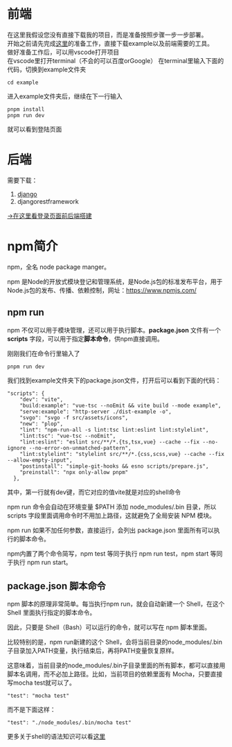# 前端
在这里我假设您没有直接下载我的项目，而是准备按照步骤一步一步部署。  
开始之前请先完成[这里](https://hooray.gitee.io/fantastic-admin/guide/ready.html)的准备工作，直接下载example以及前端需要的工具。  
做好准备工作后，可以用vscode打开项目  
在vscode里打开terminal（不会的可以百度orGoogle）
在terminal里输入下面的代码，切换到example文件夹
```
cd example
```
进入example文件夹后，继续在下一行输入
```
pnpm install
pnpm run dev
```
就可以看到登陆页面
# 后端
需要下载：
1. [django](tutorial_django.md)
2. djangorestframework  
   
[->在这里看登录页面前后端搭建](../note/login.md)
# npm简介
npm，全名 node package manger。

npm 是Node的开放式模块登记和管理系统，是Node.js包的标准发布平台，用于Node.js包的发布、传播、依赖控制，网址：https://www.npmjs.com/
## npm run
npm 不仅可以用于模块管理，还可以用于执行脚本。**package.json** 文件有一个 **scripts** 字段，可以用于指定**脚本命令**，供npm直接调用。

刚刚我们在命令行里输入了
```
pnpm run dev
```
我们找到example文件夹下的package.json文件，打开后可以看到下面的代码：
```
"scripts": {
    "dev": "vite",
    "build:example": "vue-tsc --noEmit && vite build --mode example",
    "serve:example": "http-server ./dist-example -o",
    "svgo": "svgo -f src/assets/icons",
    "new": "plop",
    "lint": "npm-run-all -s lint:tsc lint:eslint lint:stylelint",
    "lint:tsc": "vue-tsc --noEmit",
    "lint:eslint": "eslint src/**/*.{ts,tsx,vue} --cache --fix --no-ignore --no-error-on-unmatched-pattern",
    "lint:stylelint": "stylelint src/**/*.{css,scss,vue} --cache --fix --allow-empty-input",
    "postinstall": "simple-git-hooks && esno scripts/prepare.js",
    "preinstall": "npx only-allow pnpm"
  },
```
其中，第一行就有dev键，而它对应的值vite就是对应的shell命令

npm run 命令会自动在环境变量 $PATH 添加 node_modules/.bin 目录，所以 scripts 字段里面调用命令时不用加上路径，这就避免了全局安装 NPM 模块。

npm run 如果不加任何参数，直接运行，会列出 package.json 里面所有可以执行的脚本命令。

npm内置了两个命令简写，npm test 等同于执行 npm run test，npm start 等同于执行 npm run start。

## package.json 脚本命令
npm 脚本的原理非常简单。每当执行npm run，就会自动新建一个 Shell，在这个 Shell 里面执行指定的脚本命令。

因此，只要是 Shell（Bash）可以运行的命令，就可以写在 npm 脚本里面。

比较特别的是，npm run新建的这个 Shell，会将当前目录的node_modules/.bin子目录加入PATH变量，执行结束后，再将PATH变量恢复原样。

这意味着，当前目录的node_modules/.bin子目录里面的所有脚本，都可以直接用脚本名调用，而不必加上路径。比如，当前项目的依赖里面有 Mocha，只要直接写mocha test就可以了。
```
"test": "mocha test"
```
而不是下面这样：
```
"test": "./node_modules/.bin/mocha test"
```
更多关于shell的语法知识可以看[这里](https://www.runoob.com/linux/linux-shell.html)
